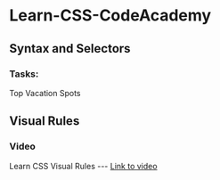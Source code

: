 # Learn-CSS-CodeAcademy

## Syntax and Selectors

### Tasks:
Top Vacation Spots

## Visual Rules

### Video
Learn CSS Visual Rules --- [Link to video](https://www.youtube.com/watch?v=InA5Ff7mxrc&ab_channel=Codecademy)
